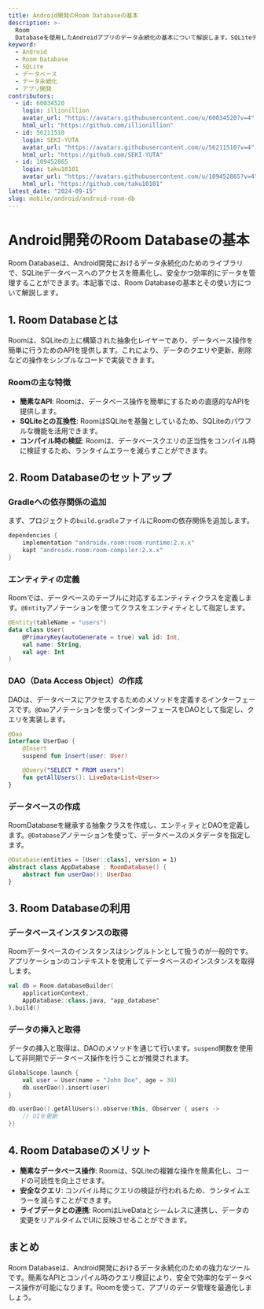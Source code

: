```yaml
---
title: Android開発のRoom Databaseの基本
description: >-
  Room
  Databaseを使用したAndroidアプリのデータ永続化の基本について解説します。SQLiteデータベースの操作を簡素化し、安全なデータ管理を実現する方法を学びましょう。
keyword:
  - Android
  - Room Database
  - SQLite
  - データベース
  - データ永続化
  - アプリ開発
contributors:
  - id: 60034520
    login: illionillion
    avatar_url: "https://avatars.githubusercontent.com/u/60034520?v=4"
    html_url: "https://github.com/illionillion"
  - id: 56211510
    login: SEKI-YUTA
    avatar_url: "https://avatars.githubusercontent.com/u/56211510?v=4"
    html_url: "https://github.com/SEKI-YUTA"
  - id: 109452865
    login: taku10101
    avatar_url: "https://avatars.githubusercontent.com/u/109452865?v=4"
    html_url: "https://github.com/taku10101"
latest_date: "2024-09-15"
slug: mobile/android/android-room-db
---
```


# Android開発のRoom Databaseの基本

Room Databaseは、Android開発におけるデータ永続化のためのライブラリで、SQLiteデータベースへのアクセスを簡素化し、安全かつ効率的にデータを管理することができます。本記事では、Room Databaseの基本とその使い方について解説します。

## 1. Room Databaseとは

Roomは、SQLiteの上に構築された抽象化レイヤーであり、データベース操作を簡単に行うためのAPIを提供します。これにより、データのクエリや更新、削除などの操作をシンプルなコードで実装できます。

### Roomの主な特徴

- **簡素なAPI**: Roomは、データベース操作を簡単にするための直感的なAPIを提供します。
- **SQLiteとの互換性**: RoomはSQLiteを基盤としているため、SQLiteのパワフルな機能を活用できます。
- **コンパイル時の検証**: Roomは、データベースクエリの正当性をコンパイル時に検証するため、ランタイムエラーを減らすことができます。

## 2. Room Databaseのセットアップ

### Gradleへの依存関係の追加

まず、プロジェクトの`build.gradle`ファイルにRoomの依存関係を追加します。

```gradle
dependencies {
    implementation "androidx.room:room-runtime:2.x.x"
    kapt "androidx.room:room-compiler:2.x.x"
}
```

### エンティティの定義

Roomでは、データベースのテーブルに対応するエンティティクラスを定義します。`@Entity`アノテーションを使ってクラスをエンティティとして指定します。

```kotlin
@Entity(tableName = "users")
data class User(
    @PrimaryKey(autoGenerate = true) val id: Int,
    val name: String,
    val age: Int
)
```

### DAO（Data Access Object）の作成

DAOは、データベースにアクセスするためのメソッドを定義するインターフェースです。`@Dao`アノテーションを使ってインターフェースをDAOとして指定し、クエリを実装します。

```kotlin
@Dao
interface UserDao {
    @Insert
    suspend fun insert(user: User)

    @Query("SELECT * FROM users")
    fun getAllUsers(): LiveData<List<User>>
}
```

### データベースの作成

RoomDatabaseを継承する抽象クラスを作成し、エンティティとDAOを定義します。`@Database`アノテーションを使って、データベースのメタデータを指定します。

```kotlin
@Database(entities = [User::class], version = 1)
abstract class AppDatabase : RoomDatabase() {
    abstract fun userDao(): UserDao
}
```

## 3. Room Databaseの利用

### データベースインスタンスの取得

Roomデータベースのインスタンスはシングルトンとして扱うのが一般的です。アプリケーションのコンテキストを使用してデータベースのインスタンスを取得します。

```kotlin
val db = Room.databaseBuilder(
    applicationContext,
    AppDatabase::class.java, "app_database"
).build()
```

### データの挿入と取得

データの挿入と取得は、DAOのメソッドを通じて行います。`suspend`関数を使用して非同期でデータベース操作を行うことが推奨されます。

```kotlin
GlobalScope.launch {
    val user = User(name = "John Doe", age = 30)
    db.userDao().insert(user)
}

db.userDao().getAllUsers().observe(this, Observer { users ->
    // UIを更新
})
```

## 4. Room Databaseのメリット

- **簡素なデータベース操作**: Roomは、SQLiteの複雑な操作を簡素化し、コードの可読性を向上させます。
- **安全なクエリ**: コンパイル時にクエリの検証が行われるため、ランタイムエラーを減らすことができます。
- **ライブデータとの連携**: RoomはLiveDataとシームレスに連携し、データの変更をリアルタイムでUIに反映させることができます。

## まとめ

Room Databaseは、Android開発におけるデータ永続化のための強力なツールです。簡素なAPIとコンパイル時のクエリ検証により、安全で効率的なデータベース操作が可能になります。Roomを使って、アプリのデータ管理を最適化しましょう。
